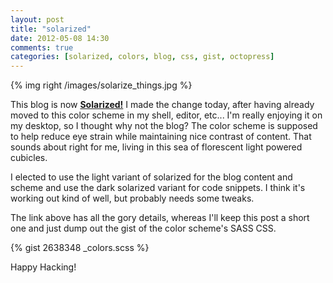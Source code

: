 ```yaml
---
layout: post
title: "solarized"
date: 2012-05-08 14:30
comments: true
categories: [solarized, colors, blog, css, gist, octopress]
---
```

{% img right /images/solarize_things.jpg %}

This blog is now <strong><a href="http://ethanschoonover.com/solarized">Solarized!</a></strong>  I made the change today, after having already moved to this color scheme in my shell, editor, etc... I'm really enjoying it on my desktop, so I thought why not the blog?  The color scheme is supposed to help reduce eye strain while maintaining nice contrast of content.  That sounds about right for me, living in this sea of florescent light powered cubicles.  

I elected to use the light variant of solarized for the blog content and scheme and use the dark solarized variant for code snippets.  I think it's working out kind of well, but probably needs some tweaks.  

The link above has all the gory details, whereas I'll keep this post a short one and just dump out the gist of the color scheme's SASS CSS.

{% gist 2638348 _colors.scss %}

Happy Hacking!
